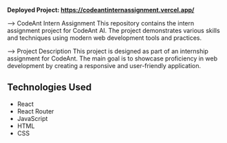 **Deployed Project: https://codeantinternassignment.vercel.app/**

--> CodeAnt Intern Assignment
This repository contains the intern assignment project for CodeAnt AI. The project demonstrates various skills and techniques using modern web development tools and practices.

--> Project Description
This project is designed as part of an internship assignment for CodeAnt.
The main goal is to showcase proficiency in web development by creating a responsive and user-friendly application.

## Technologies Used
- React
- React Router
- JavaScript
- HTML
- CSS
